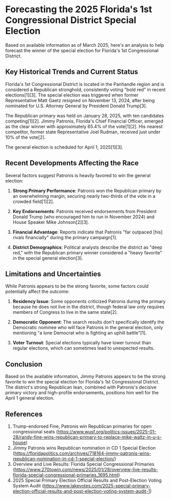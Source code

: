 # Forecasting the 2025 Florida's 1st Congressional District Special Election

Based on available information as of March 2025, here's an analysis to help forecast the winner of the special election for Florida's 1st Congressional District.

## Key Historical Trends and Current Status

Florida's 1st Congressional District is located in the Panhandle region and is considered a Republican stronghold, consistently voting "bold red" in recent elections[1][3]. The special election was triggered when former Representative Matt Gaetz resigned on November 13, 2024, after being nominated for U.S. Attorney General by President Donald Trump[3].

The Republican primary was held on January 28, 2025, with ten candidates competing[1][2]. Jimmy Patronis, Florida's Chief Financial Officer, emerged as the clear winner with approximately 65.4% of the vote[1][2]. His nearest competitor, former state Representative Joel Rudman, received just under 10% of the vote[2].

The general election is scheduled for April 1, 2025[1][3].

## Recent Developments Affecting the Race

Several factors suggest Patronis is heavily favored to win the general election:

1. **Strong Primary Performance**: Patronis won the Republican primary by an overwhelming margin, securing nearly two-thirds of the vote in a crowded field[1][2].

2. **Key Endorsements**: Patronis received endorsements from President Donald Trump (who encouraged him to run in November 2024) and House Speaker Mike Johnson[2][3].

3. **Financial Advantage**: Reports indicate that Patronis "far outpaced [his] rivals financially" during the primary campaign[1].

4. **District Demographics**: Political analysts describe the district as "deep red," with the Republican primary winner considered a "heavy favorite" in the special general election[3].

## Limitations and Uncertainties

While Patronis appears to be the strong favorite, some factors could potentially affect the outcome:

1. **Residency Issue**: Some opponents criticized Patronis during the primary because he does not live in the district, though federal law only requires members of Congress to live in the same state[2].

2. **Democratic Opponent**: The search results don't specifically identify the Democratic nominee who will face Patronis in the general election, only mentioning "a lone Democrat who is fighting an uphill battle"[1].

3. **Voter Turnout**: Special elections typically have lower turnout than regular elections, which can sometimes lead to unexpected results.

## Conclusion

Based on the available information, Jimmy Patronis appears to be the strong favorite to win the special election for Florida's 1st Congressional District. The district's strong Republican lean, combined with Patronis's decisive primary victory and high-profile endorsements, positions him well for the April 1 general election.

## References

1. Trump-endorsed Fine, Patronis win Republican primaries for open congressional seats (https://www.wusf.org/politics-issues/2025-01-28/randy-fine-wins-republican-primary-to-replace-mike-waltz-in-u-s-house)
2. Jimmy Patronis wins Republican nomination in CD 1 Special Election (https://floridapolitics.com/archives/718164-jimmy-patronis-wins-republican-nomination-in-cd-1-special-election/)
3. Overview and Live Results: Florida Special Congressional Primaries (https://www.270towin.com/news/2025/01/28/overview-live-results-florida-special-congressional-primaries_1695.html)
4. 2025 Special Primary Election Official Results and Post-Election Voting System Audit (https://www.lakevotes.com/2025-special-primary-election-official-results-and-post-election-voting-system-audit-1)